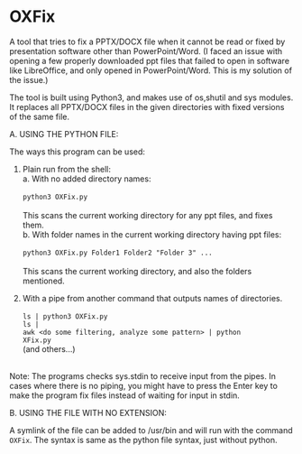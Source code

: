 # OXFix
A tool that tries to fix a PPTX/DOCX file when it cannot be read or fixed by presentation software other than PowerPoint/Word.
(I faced an issue with opening a few properly downloaded ppt files that failed to open in software like LibreOffice, and only opened in PowerPoint/Word. This is my solution of the issue.)

The tool is built using Python3, and makes use of os,shutil and sys modules. It replaces all PPTX/DOCX files in the given directories with fixed versions of the same file.

A. USING THE PYTHON FILE:

The ways this program can be used:<br>
  1. Plain run from the shell:<br>
     a. With no added directory names:<br><br>
            <code>python3 OXFix.py</code><br><br>
        This scans the current working directory for any ppt files, and fixes them.<br>
     b. With folder names in the current working directory having ppt files:<br><br>
            <code>python3 OXFix.py Folder1 Folder2 "Folder 3" ...</code><br><br>
        This scans the current working directory, and also the folders mentioned.<br>

  2. With a pipe from another command that outputs names of directories.<br><br>
          <code>ls | python3 OXFix.py</code><br>
          <code>ls | awk <do some filtering, analyze some pattern> | python XFix.py</code><br>
        (and others...)<br><br>

Note: The programs checks sys.stdin to receive input from the pipes. In cases where there is no piping, you might have to press the Enter key to make the program fix files instead of waiting for input in stdin.<br>

B. USING THE FILE WITH NO EXTENSION:

A symlink of the file can be added to /usr/bin and will run with the command <code>OXFix</code>.
The syntax is same as the python file syntax, just without python.
